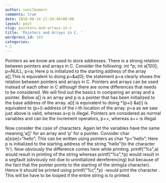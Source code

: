 ```yaml
---
author: sunilkumarn
comments: true
date: 2010-08-14 11:24:46+00:00
layout: post
slug: pointers-and-arrays-in-c
title: 'Pointers and Arrays in C. '
wordpress_id: 143
categories:
- C
---
```



Pointers as we know are used to store addresses. There is a strong relation between pointers and arrays in C.
Consider the following:
int *p;
int a[100];
p=NULL;
p=a;
Here p is initialized to the starting address of the array a[].This is equivalent to doing
p=&a[0];
the statement p=a clearly shows the relation between pointers and arrays in C. Pointers and arrays can be used instead of each other in C although there are some differences that needs to be considered. We will find out the basics in comparing an array and a pointer.
Below a[] is an array and p is a pointer that has been initialized to the base address of the array.
a[i] is equivalent to doing *(p+i)
&a[i] is equivalent to (p+i)-address of the i-th location of the array.
p=a as we saw just above is valid, whereas a=p is illegal.
Pointers are considered as normal variables and can be the increment operators, p++, whereas a++ is illegal.

Now consider the case of characters. Again let the variables have the same meaning,'a[]' for an array and 'p' for a pointer.
Consider
char a[size]=”hello”;      This can be written using pointers as
char *p=”hello”;
Here p is initialized to the starting address of the string “hello”(to the character 'h').
Now obviously the difference comes here while printing.
printf(“%s”,a) would result in printing of the string whereas printf(“%s”,*p) would result in a segfault (obviously not due to uninitialized dereferencing) but because of the fact that the pointer points to the starting of the string(a character).
Hence it should be printed using
printf(“%c”,*p)  -would print the character .
This will be have to be looped if the entire string is to printed.


